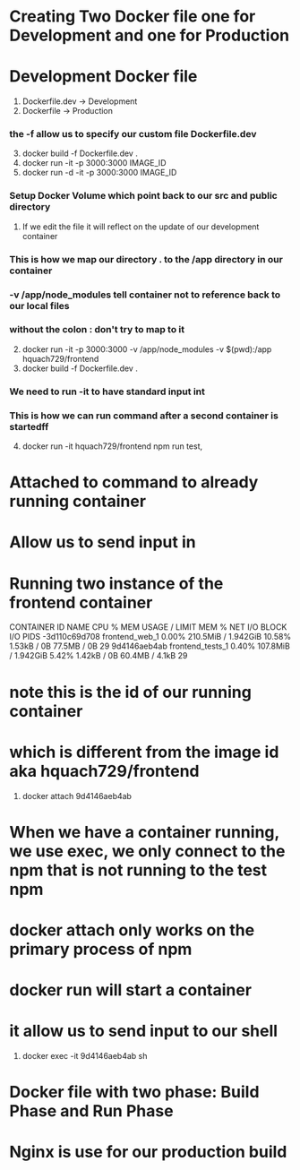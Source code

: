# Creating Two Docker file one for Development and one for Production

# Development Docker file

1. Dockerfile.dev -> Development
2. Dockerfile -> Production

### the -f allow us to specify our custom file Dockerfile.dev

3. docker build -f Dockerfile.dev .
4. docker run -it -p 3000:3000 IMAGE_ID
5. docker run -d -it -p 3000:3000 IMAGE_ID

### Setup Docker Volume which point back to our src and public directory

1. If we edit the file it will reflect on the update of our development container

### This is how we map our directory . to the /app directory in our container

### -v /app/node_modules tell container not to reference back to our local files

### without the colon : don't try to map to it

2. docker run -it -p 3000:3000 -v /app/node_modules -v $(pwd):/app hquach729/frontend
3. docker build -f Dockerfile.dev .

### We need to run -it to have standard input int

### This is how we can run command after a second container is startedff

4. docker run -it hquach729/frontend npm run test,

# Attached to command to already running container

# Allow us to send input in

# Running two instance of the frontend container

CONTAINER ID NAME CPU % MEM USAGE / LIMIT MEM % NET I/O BLOCK I/O PIDS
-3d110c69d708 frontend_web_1 0.00% 210.5MiB / 1.942GiB 10.58% 1.53kB / 0B 77.5MB / 0B 29
9d4146aeb4ab frontend_tests_1 0.40% 107.8MiB / 1.942GiB 5.42% 1.42kB / 0B 60.4MB / 4.1kB 29

# note this is the id of our running container

# which is different from the image id aka hquach729/frontend

1. docker attach 9d4146aeb4ab

# When we have a container running, we use exec, we only connect to the npm that is not running to the test npm

# docker attach only works on the primary process of npm

# docker run will start a container

# it allow us to send input to our shell

1. docker exec -it 9d4146aeb4ab sh

# Docker file with two phase: Build Phase and Run Phase

# Nginx is use for our production build
